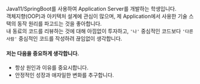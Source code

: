 Java11/SpringBoot를 사용하여 Application Server를 개발하는 학생입니다.  
객체지향(OOP)과 아키텍처 설계에 관심이 많으며, 제 Application에서 사용한 기술 스택의 동작 원리를 파고드는 것을 좋아합니다.  
내 동료의 코드를 리뷰하는 것에 대해 아낌없이 투자하고, `'나'` 중심적인 코드보다 `'다른 사람'` 중심적인 코드를 작성하려 끊임없이 생각합니다.

#### 저는 다음을 중요하게 생각합니다.
- 항상 원인과 이유를 중요시합니다.
- 안정적인 성장과 애자일한 변화를 추구합니다.
